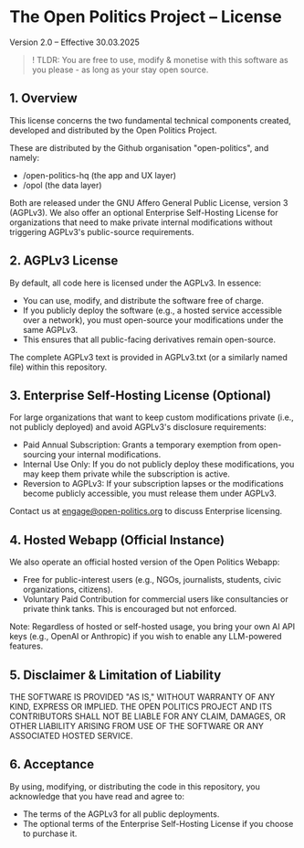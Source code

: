 # The Open Politics Project – License

Version 2.0 – Effective 30.03.2025

> ! TLDR: You are free to use, modify & monetise with this software as you please - as long as your stay open source.

## 1. Overview

This license concerns the two fundamental technical components created, developed and distributed by the Open Politics Project.

These are distributed by the Github organisation "open-politics", and namely:

- /open-politics-hq (the app and UX layer)
- /opol (the data layer)

Both are released under the GNU Affero General Public License, version 3 (AGPLv3).
We also offer an optional Enterprise Self-Hosting License for organizations that need to make private internal modifications without triggering AGPLv3's public-source requirements.

## 2. AGPLv3 License

By default, all code here is licensed under the AGPLv3. In essence:

- You can use, modify, and distribute the software free of charge.
- If you publicly deploy the software (e.g., a hosted service accessible over a network), you must open-source your modifications under the same AGPLv3.
- This ensures that all public-facing derivatives remain open-source.

The complete AGPLv3 text is provided in AGPLv3.txt (or a similarly named file) within this repository.

## 3. Enterprise Self-Hosting License (Optional)

For large organizations that want to keep custom modifications private (i.e., not publicly deployed) and avoid AGPLv3's disclosure requirements:

- Paid Annual Subscription: Grants a temporary exemption from open-sourcing your internal modifications.
- Internal Use Only: If you do not publicly deploy these modifications, you may keep them private while the subscription is active.
- Reversion to AGPLv3: If your subscription lapses or the modifications become publicly accessible, you must release them under AGPLv3.

Contact us at engage@open-politics.org to discuss Enterprise licensing.

## 4. Hosted Webapp (Official Instance)

We also operate an official hosted version of the Open Politics Webapp:

- Free for public-interest users (e.g., NGOs, journalists, students, civic organizations, citizens). 
- Voluntary Paid Contribution for commercial users like consultancies or private think tanks. This is encouraged but not enforced.

Note: Regardless of hosted or self-hosted usage, you bring your own AI API keys (e.g., OpenAI or Anthropic) if you wish to enable any LLM-powered features.

## 5. Disclaimer & Limitation of Liability

THE SOFTWARE IS PROVIDED "AS IS," WITHOUT WARRANTY OF ANY KIND, EXPRESS OR IMPLIED. THE OPEN POLITICS PROJECT AND ITS CONTRIBUTORS SHALL NOT BE LIABLE FOR ANY CLAIM, DAMAGES, OR OTHER LIABILITY ARISING FROM USE OF THE SOFTWARE OR ANY ASSOCIATED HOSTED SERVICE.

## 6. Acceptance

By using, modifying, or distributing the code in this repository, you acknowledge that you have read and agree to:

- The terms of the AGPLv3 for all public deployments.
- The optional terms of the Enterprise Self-Hosting License if you choose to purchase it.